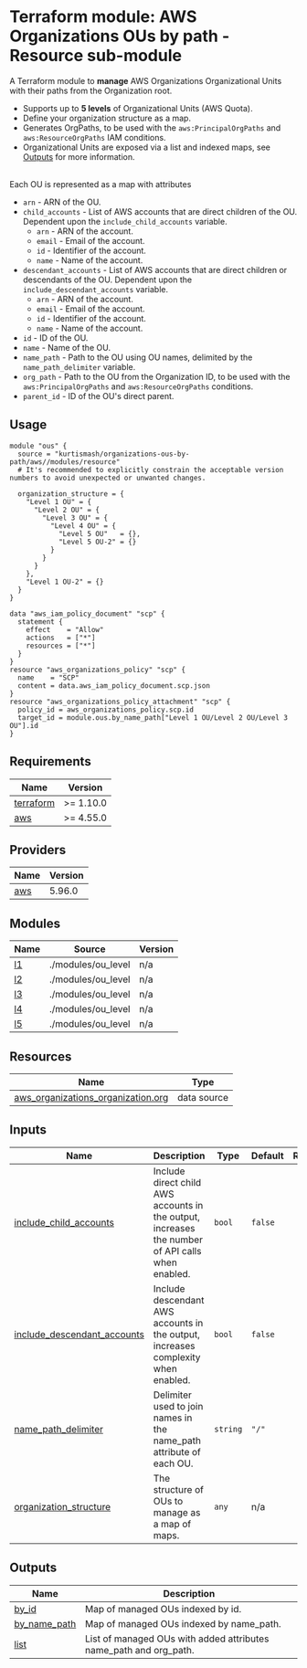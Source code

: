# Terraform module: AWS Organizations OUs by path - Resource sub-module

A Terraform module to **manage** AWS Organizations Organizational Units with their paths from the Organization root.

- Supports up to **5 levels** of Organizational Units (AWS Quota).
- Define your organization structure as a map.
- Generates OrgPaths, to be used with the `aws:PrincipalOrgPaths` and `aws:ResourceOrgPaths` IAM conditions.
- Organizational Units are exposed via a list and indexed maps, see <a name="Outputs"></a> [Outputs](#Outputs) for more information.

<br/>
Each OU is represented as a map with attributes

- `arn` - ARN of the OU.
- `child_accounts` - List of AWS accounts that are direct children of the OU. Dependent upon the `include_child_accounts` variable.
  - `arn` - ARN of the account.
  - `email` - Email of the account.
  - `id` - Identifier of the account.
  - `name` - Name of the account.
- `descendant_accounts` - List of AWS accounts that are direct children or descendants of the OU. Dependent upon the `include_descendant_accounts` variable.
  - `arn` - ARN of the account.
  - `email` - Email of the account.
  - `id` - Identifier of the account.
  - `name` - Name of the account.
- `id` - ID of the OU.
- `name` - Name of the OU.
- `name_path` - Path to the OU using OU names, delimited by the `name_path_delimiter` variable.
- `org_path` - Path to the OU from the Organization ID, to be used with the `aws:PrincipalOrgPaths` and `aws:ResourceOrgPaths` conditions.
- `parent_id` - ID of the OU's direct parent.

## Usage

```hcl
module "ous" {
  source = "kurtismash/organizations-ous-by-path/aws//modules/resource"
  # It's recommended to explicitly constrain the acceptable version numbers to avoid unexpected or unwanted changes.

  organization_structure = {
    "Level 1 OU" = {
      "Level 2 OU" = {
        "Level 3 OU" = {
          "Level 4 OU" = {
            "Level 5 OU"   = {},
            "Level 5 OU-2" = {}
          }
        }
      }
    },
    "Level 1 OU-2" = {}
  }
}

data "aws_iam_policy_document" "scp" {
  statement {
    effect    = "Allow"
    actions   = ["*"]
    resources = ["*"]
  }
}
resource "aws_organizations_policy" "scp" {
  name    = "SCP"
  content = data.aws_iam_policy_document.scp.json
}
resource "aws_organizations_policy_attachment" "scp" {
  policy_id = aws_organizations_policy.scp.id
  target_id = module.ous.by_name_path["Level 1 OU/Level 2 OU/Level 3 OU"].id
}
```

<!-- BEGIN_TF_DOCS -->

## Requirements

| Name                                                                     | Version   |
| ------------------------------------------------------------------------ | --------- |
| <a name="requirement_terraform"></a> [terraform](#requirement_terraform) | >= 1.10.0 |
| <a name="requirement_aws"></a> [aws](#requirement_aws)                   | >= 4.55.0 |

## Providers

| Name                                             | Version |
| ------------------------------------------------ | ------- |
| <a name="provider_aws"></a> [aws](#provider_aws) | 5.96.0  |

## Modules

| Name                                      | Source             | Version |
| ----------------------------------------- | ------------------ | ------- |
| <a name="module_l1"></a> [l1](#module_l1) | ./modules/ou_level | n/a     |
| <a name="module_l2"></a> [l2](#module_l2) | ./modules/ou_level | n/a     |
| <a name="module_l3"></a> [l3](#module_l3) | ./modules/ou_level | n/a     |
| <a name="module_l4"></a> [l4](#module_l4) | ./modules/ou_level | n/a     |
| <a name="module_l5"></a> [l5](#module_l5) | ./modules/ou_level | n/a     |

## Resources

| Name                                                                                                                                            | Type        |
| ----------------------------------------------------------------------------------------------------------------------------------------------- | ----------- |
| [aws_organizations_organization.org](https://registry.terraform.io/providers/hashicorp/aws/latest/docs/data-sources/organizations_organization) | data source |

## Inputs

| Name                                                                                                               | Description                                                                                      | Type     | Default | Required |
| ------------------------------------------------------------------------------------------------------------------ | ------------------------------------------------------------------------------------------------ | -------- | ------- | :------: |
| <a name="input_include_child_accounts"></a> [include_child_accounts](#input_include_child_accounts)                | Include direct child AWS accounts in the output, increases the number of API calls when enabled. | `bool`   | `false` |    no    |
| <a name="input_include_descendant_accounts"></a> [include_descendant_accounts](#input_include_descendant_accounts) | Include descendant AWS accounts in the output, increases complexity when enabled.                | `bool`   | `false` |    no    |
| <a name="input_name_path_delimiter"></a> [name_path_delimiter](#input_name_path_delimiter)                         | Delimiter used to join names in the name_path attribute of each OU.                              | `string` | `"/"`   |    no    |
| <a name="input_organization_structure"></a> [organization_structure](#input_organization_structure)                | The structure of OUs to manage as a map of maps.                                                 | `any`    | n/a     |   yes    |

## Outputs

| Name                                                                    | Description                                                       |
| ----------------------------------------------------------------------- | ----------------------------------------------------------------- |
| <a name="output_by_id"></a> [by_id](#output_by_id)                      | Map of managed OUs indexed by id.                                 |
| <a name="output_by_name_path"></a> [by_name_path](#output_by_name_path) | Map of managed OUs indexed by name_path.                          |
| <a name="output_list"></a> [list](#output_list)                         | List of managed OUs with added attributes name_path and org_path. |

<!-- END_TF_DOCS -->
